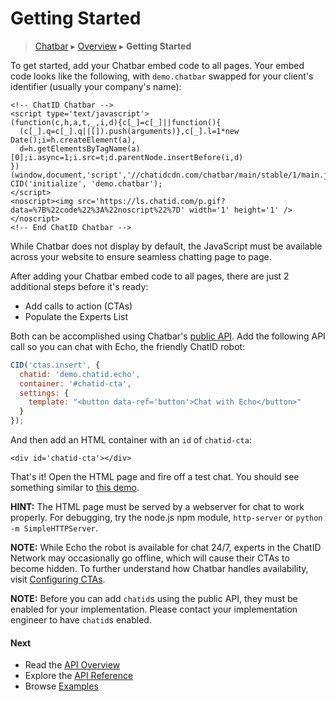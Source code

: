 Getting Started
===============

> [Chatbar](index.md) ▸ [Overview](index.md#Overview) ▸ **Getting Started**

To get started, add your Chatbar embed code to all pages. Your embed code looks like the
following, with `demo.chatbar` swapped for your client's identifier (usually your
company's name):

```
<!-- ChatID Chatbar -->
<script type='text/javascript'>
(function(c,h,a,t,_,i,d){c[_]=c[_]||function(){
  (c[_].q=c[_].q||[]).push(arguments)},c[_].l=1*new Date();i=h.createElement(a),
  d=h.getElementsByTagName(a)[0];i.async=1;i.src=t;d.parentNode.insertBefore(i,d)
})(window,document,'script','//chatidcdn.com/chatbar/main/stable/1/main.js','CID');
CID('initialize', 'demo.chatbar');
</script>
<noscript><img src='https://ls.chatid.com/p.gif?data=%7B%22code%22%3A%22noscript%22%7D' width='1' height='1' /></noscript>
<!-- End ChatID Chatbar -->
```

While Chatbar does not display by default, the JavaScript must be available across your
website to ensure seamless chatting page to page.

After adding your Chatbar embed code to all pages, there are just 2 additional steps
before it's ready:

* Add calls to action (CTAs)
* Populate the Experts List

Both can be accomplished using Chatbar's [public API](public-api-overview.md). Add the
following API call so you can chat with Echo, the friendly ChatID robot:

```javascript
CID('ctas.insert', {
  chatid: 'demo.chatid.echo',
  container: '#chatid-cta',
  settings: {
    template: "<button data-ref='button'>Chat with Echo</button>"
  }
});
```

And then add an HTML container with an `id` of `chatid-cta`:

```
<div id='chatid-cta'></div>
```

That's it! Open the HTML page and fire off a test chat. You should see something similar
to [this demo](http://demo.chatid.com/chatbar/docs-echo/index.html).

**HINT:** The HTML page must be served by a webserver for chat to work properly. For
debugging, try the node.js npm module, `http-server` or `python -m SimpleHTTPServer`.

**NOTE:** While Echo the robot is available for chat 24/7, experts in the ChatID Network
may occasionally go offline, which will cause their CTAs to become hidden. To further
understand how Chatbar handles availability, visit
[Configuring CTAs](public-api-overview.md#Configuring_CTAs).

**NOTE:** Before you can add `chatid`s using the public API, they must be enabled for your
implementation. Please contact your implementation engineer to have `chatid`s enabled.

#### Next

* Read the [API Overview](public-api-overview.md)
* Explore the [API Reference](public-api-reference.md)
* Browse [Examples](demos.md)
